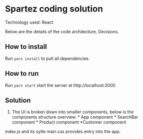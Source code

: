 # Spartez coding solution 

Technology used:  React

Below are the details of the code architecture, Decisions.

## How to install 
Run `yarn install` to pull all dependencies.

## How to run

Run `yarn start` start the server at http://localhost:3000

## Solution
1. The UI is broken down into smaller components, below is the components structure overview.
          * App component
              * SearchBar component
              * Product component
                  *Customer component

  index.js and its sytle main.css provides entry into the app.

